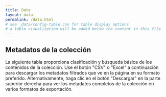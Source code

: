 ```yaml
---
title: Data
layout: data
permalink: /data.html
# see _data/config-table.csv for table display options
# a table visualization will be added below the content in this file
---
```


## Metadatos de la colección

La siguiente tabla proporciona clasificación y búsqueda básica de los contenidos de la colección. 
Use el botón "CSV" o "Excel" a continuación para descargar los metadatos filtrados que ve en la página en su formato preferido. 
Alternativamente, haga clic en el botón "Descargar" en la parte superior derecha para ver los metadatos completos de la colección en varios formatos de exportación.
